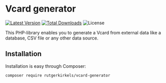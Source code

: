 Vcard generator
===============
[![Latest Version](https://img.shields.io/github/release/rutgerkirkels/vcard-generator.svg?style=flat-square)](https://github.com/rutgerkirkels/vcard-generator/releases)
[![Total Downloads](https://img.shields.io/packagist/dt/rutgerkirkels/vcard-generator.svg?style=flat-square)](https://packagist.org/packages/rutgerkirkels/vcard-generator)
![License](https://img.shields.io/github/license/mashape/apistatus.svg)

This PHP-library enables you to generate a Vcard from external data like a database, CSV file or any other data source.

## Installation
Installation is easy through Composer:
```
composer require rutgerkirkels/vcard-generator
```

